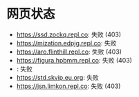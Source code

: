 # 网页状态
- https://ssd.zockq.repl.co: 失败 (403)
- https://mization.edpjg.repl.co: 失败
- https://aro.flinthill.repl.co: 失败 (403)
- https://figura.hpbmm.repl.co: 失败 (403)
- : 失败
- https://std.skvip.eu.org: 失败
- https://jsn.limkon.repl.co: 失败 (403)
